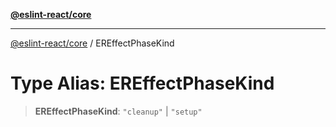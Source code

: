 [**@eslint-react/core**](../README.md)

***

[@eslint-react/core](../README.md) / EREffectPhaseKind

# Type Alias: EREffectPhaseKind

> **EREffectPhaseKind**: `"cleanup"` \| `"setup"`
